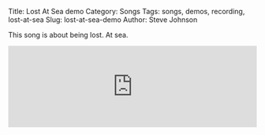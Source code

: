 Title: Lost At Sea demo
Category: Songs
Tags: songs, demos, recording, lost-at-sea
Slug: lost-at-sea-demo
Author: Steve Johnson

This song is about being lost. At sea.

<iframe width="100%" height="166" scrolling="no" frameborder="no" src="https://w.soundcloud.com/player/?url=http%3A%2F%2Fapi.soundcloud.com%2Ftracks%2F93424811"></iframe>
